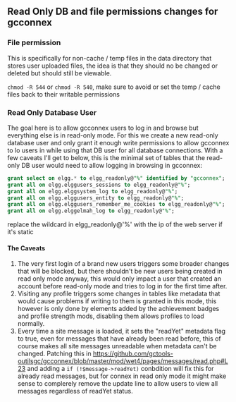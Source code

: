 ## Read Only DB and file permissions changes for gcconnex

### File permission
This is specifically for non-cache / temp files in the data directory that stores user uploaded files, the idea is that they should no be changed or deleted but should still be viewable.

`chmod -R 544`  or `chmod -R 540`, make sure to avoid or set the temp / cache files back to their writable permissions

### Read Only Database User
The goal here is to allow gcconnex users to log in and browse but everything else is in read-only mode. For this we create a new read-only database user and only grant it enough write permissions to allow gcconnex to lo users in while using that DB user for all database connections. 
With a few caveats I'll get to below, this is the minimal set of tables that the read-only DB user would need to allow logging in browsing in gcconnex:
``` sql
grant select on elgg.* to elgg_readonly@"%" identified by "gcconnex";
grant all on elgg.elggusers_sessions to elgg_readonly@"%";
grant all on elgg.elggsystem_log to elgg_readonly@"%";
grant all on elgg.elggusers_entity to elgg_readonly@"%";
grant all on elgg.elggusers_remember_me_cookies to elgg_readonly@"%";
grant all on elgg.elggelmah_log to elgg_readonly@"%";
```
replace the wildcard in elgg_readonly@'%' with the ip of the web server if it's static

#### The Caveats
1. The very first login of a brand new users triggers some broader changes that will be blocked, but there shouldn't be new users being created in read only mode anyway, this would only impact a user that created an account before read-only mode and tries to log in for the first time after.
2. Visiting any profile triggers some changes in tables like metadata that would cause problems if writing to them is granted in this mode, this however is only done by elements added by the achievement badges and profile strength mods, disabling them allows profiles to load normally.
3. Every time a site message is loaded, it sets the "readYet" metadata flag to true, even for messages that have already been read before, this of course makes all site messages unreadable when metadata can't be changed.
Patching this in  https://github.com/gctools-outilsgc/gcconnex/blob/master/mod/wet4/pages/messages/read.php#L23 and adding a `if (!$message->readYet)` conbdition will fix this for already read messages, but for connex in read only mode it might make sense to complerely remove the update line to allow users to view all messages regardless of readYet status.
